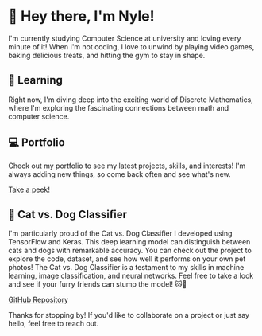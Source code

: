 # 👋 Hey there, I'm Nyle!

I'm currently studying Computer Science at university and loving every minute of it! When I'm not coding, I love to unwind by playing video games, baking delicious treats, and hitting the gym to stay in shape.

## 🌱 Learning

Right now, I'm diving deep into the exciting world of Discrete Mathematics, where I'm exploring the fascinating connections between math and computer science.

## 💻 Portfolio

Check out my portfolio to see my latest projects, skills, and interests! I'm always adding new things, so come back often and see what's new.

[Take a peek!](https://nyle-cmd.github.io/Nyles-Portfolio.github.io/)

## 🐾 Cat vs. Dog Classifier

I'm particularly proud of the Cat vs. Dog Classifier I developed using TensorFlow and Keras. This deep learning model can distinguish between cats and dogs with remarkable accuracy. You can check out the project to explore the code, dataset, and see how well it performs on your own pet photos! The Cat vs. Dog Classifier is a testament to my skills in machine learning, image classification, and neural networks. Feel free to take a look and see if your furry friends can stump the model! 🐱🐶

[GitHub Repository](https://github.com/nyle-cmd/ML-Projects/tree/main/Cat-Dog-Classification)

Thanks for stopping by! If you'd like to collaborate on a project or just say hello, feel free to reach out.
